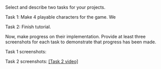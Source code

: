 Select and describe two tasks for your projects.

Task 1: Make 4 playable characters for the game. We

Task 2: Finish tutorial. 

Now, make progress on their implementation.  Provide at least three screenshots for each task to demonstrate that progress has been made.  

Task 1 screenshots:

Task 2 screenshots:
[[Task 2 video]](https://drive.google.com/file/d/1DaTM2MeJmLbnEQXt1LSG_58orSGgtBTW/view?usp=sharing)